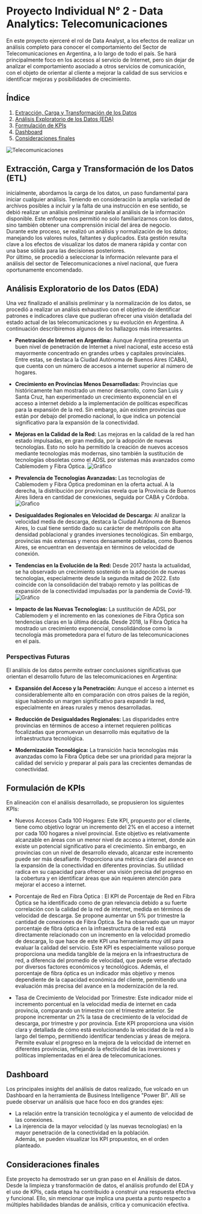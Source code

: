 # Proyecto Individual N° 2  - Data Analytics: Telecomunicaciones

En este proyecto ejerceré el rol de Data Analyst, a los efectos de realizar un análisis completo para conocer el comportamiento del Sector de Telecomunicaciones en Argentina, a lo largo de todo el país. Se hará principalmente foco en los accesos al servicio de Internet, pero sin dejar de analizar el comportamiento asociado a otros servicios de comunicación, con el objeto de orientar al cliente a mejorar la calidad de sus servicios e identificar mejoras y posibilidades de crecimiento.

## Índice
1. [Extracción, Carga y Transformación de los Datos](#extracción-carga-y-transformación-de-los-datos-etl)
2. [Análisis Exploratorio de los Datos (EDA)](#análisis-exploratorio-de-los-datos-eda)
4. [Formulación de KPIs](#formulación-de-kpis)
5. [Dashboard](#dashboard)
6. [Consideraciones finales](#consideraciones-finales)

![Telecomunicaciones](./IMG/telecomunicaciones.jpg)
## Extracción, Carga y Transformación de los Datos (ETL)
inicialmente, abordamos la carga de los datos, un paso fundamental para iniciar cualquier análisis. Teniendo en consideración la amplia variedad de archivos posibles a incluir y la falta de una instrucción en ese sentido, se debió realizar un análisis preliminar paralela al análisis de la información disponible. Este enfoque nos permitió no solo familiarizarnos con los datos, sino también obtener una comprensión inicial del área de negocio. <br>
Durante este proceso, se realizó un análisis y normalización de los datos; manejando los valores nulos, faltantes y duplicados. Esta gestión resulta clave a los efectos de visualizar los datos de manera rápida y contar con una base sólida para las decisiones posteriores. <br>
Por último, se procedió a seleccionar la información relevante para el análisis del sector de Telecomunicaciones a nivel nacional, que fuera oportunamente encomendado.



## Análisis Exploratorio de los Datos (EDA)
Una vez finalizado el análisis preliminar y la normalización de los datos, se procedió a realizar un análisis exhaustivo con el objetivo de identificar patrones e indicadores clave que pudieran ofrecer una visión detallada del estado actual de las telecomunicaciones y su evolución en Argentina. A continuación describiremos algunos de los hallazgos más interesantes.

- **Penetración de Internet en Argentina:** Aunque Argentina presenta un buen nivel de penetración de Internet a nivel nacional, este acceso está mayormente concentrado en grandes urbes y capitales provinciales. Entre estas, se destaca la Ciudad Autónoma de Buenos Aires (CABA), que cuenta con un número de accesos a internet superior al número de hogares.

- **Crecimiento en Provincias Menos Desarrolladas:** Provincias que históricamente han mostrado un menor desarrollo, como San Luis y Santa Cruz, han experimentado un crecimiento exponencial en el acceso a internet debido a la implementación de políticas específicas para la expansión de la red. Sin embargo, aún existen provincias que están por debajo del promedio nacional, lo que indica un potencial significativo para la expansión de la conectividad.

- **Mejoras en la Calidad de la Red:** Las mejoras en la calidad de la red han estado impulsadas, en gran medida, por la adopción de nuevas tecnologías. Esto no solo ha permitido la creación de nuevos accesos mediante tecnologías más modernas, sino también la sustitución de tecnologías obsoletas como el ADSL por sistemas más avanzados como Cablemodem y Fibra Óptica.
![Gráfico](./IMG/velocidad-tecno.png)


- **Prevalencia de Tecnologías Avanzadas:** Las tecnologías de Cablemodem y Fibra Óptica predominan en la oferta actual. A la derecha, la distribución por provincias revela que la Provincia de Buenos Aires lidera en cantidad de conexiones, seguida por CABA y Córdoba.
![Grafico](./IMG/distrib-tecno.png)


- **Desigualdades Regionales en Velocidad de Descarga:** Al analizar la velocidad media de descarga, destaca la Ciudad Autónoma de Buenos Aires, lo cual tiene sentido dado su carácter de metrópolis con alta densidad poblacional y grandes inversiones tecnológicas. Sin embargo, provincias más extensas y menos densamente pobladas, como Buenos Aires, se encuentran en desventaja en términos de velocidad de conexión.

- **Tendencias en la Evolución de la Red:** Desde 2017 hasta la actualidad, se ha observado un crecimiento sostenido en la adopción de nuevas tecnologías, especialmente desde la segunda mitad de 2022. Esto coincide con la consolidación del trabajo remoto y las políticas de expansión de la conectividad impulsadas por la pandemia de Covid-19.
![Gráfico](./IMG/evolucion-acceso.png)

- **Impacto de las Nuevas Tecnologías:** La sustitución de ADSL por Cablemodem y el incremento en las conexiones de Fibra Óptica son tendencias claras en la última década. Desde 2018, la Fibra Óptica ha mostrado un crecimiento exponencial, consolidándose como la tecnología más prometedora para el futuro de las telecomunicaciones en el país.

### Perspectivas Futuras

El análisis de los datos permite extraer conclusiones significativas que orientan el desarrollo futuro de las telecomunicaciones en Argentina:

- **Expansión del Acceso y la Penetración:** Aunque el acceso a internet es considerablemente alto en comparación con otros países de la región, sigue habiendo un margen significativo para expandir la red, especialmente en áreas rurales y menos desarrolladas.

- **Reducción de Desigualdades Regionales:** Las disparidades entre provincias en términos de acceso a internet requieren políticas focalizadas que promuevan un desarrollo más equitativo de la infraestructura tecnológica.

- **Modernización Tecnológica:** La transición hacia tecnologías más avanzadas como la Fibra Óptica debe ser una prioridad para mejorar la calidad del servicio y preparar al país para las crecientes demandas de conectividad.

## Formulación de KPIs
En alineación con el análisis desarrollado, se propusieron los siguientes KPIs:

- Nuevos Accesos Cada 100 Hogares: Este KPI, propuesto por el cliente, tiene como objetivo lograr un incremento del 2% en el acceso a internet por cada 100 hogares a nivel provincial. Este objetivo es relativamente alcanzable en áreas con un menor nivel de acceso a internet, donde aún existe un potencial significativo para el crecimiento. Sin embargo, en provincias con un nivel de desarrollo elevado, alcanzar este incremento puede ser más desafiante. Proporciona una métrica clara del avance en la expansión de la conectividad en diferentes provincias. Su utilidad radica en su capacidad para ofrecer una visión precisa del progreso en la cobertura y en identificar áreas que aún requieren atención para mejorar el acceso a internet.



- Porcentaje de Red en Fibra Óptica : El KPI de Porcentaje de Red en Fibra Óptica se ha identificado como de gran relevancia debido a su fuerte correlación con la calidad de la red de internet, medida en términos de velocidad de descarga. Se propone aumentar un 5% por trimestre la cantidad de conexiones de Fibra Óptica. Se ha observado que un mayor porcentaje de fibra óptica en la infraestructura de la red está directamente relacionado con un incremento en la velocidad promedio de descarga, lo que hace de este KPI una herramienta muy útil para evaluar la calidad del servicio. Este KPI es especialmente valioso porque proporciona una medida tangible de la mejora en la infraestructura de red, a diferencia del promedio de velocidad, que puede verse afectado por diversos factores económicos y tecnológicos. Además, el porcentaje de fibra óptica es un indicador más objetivo y menos dependiente de la capacidad económica del cliente, permitiendo una evaluación más precisa del avance en la modernización de la red.

- Tasa de Crecimiento de Velocidad por Trimestre: Este indicador  mide el incremento porcentual en la velocidad media de internet en cada provincia, comparando un trimestre con el trimestre anterior. Se propone incrementar un 2% la tasa de crecimiento de la velocidad de descarga, por trimestre y por provincia. Este KPI proporciona una visión clara y detallada de cómo está evolucionando la velocidad de la red a lo largo del tiempo, permitiendo identificar tendencias y áreas de mejora. Permite evaluar el progreso en la mejora de la velocidad de internet en diferentes provincias, reflejando la efectividad de las inversiones y políticas implementadas en el área de telecomunicaciones.


## Dashboard
Los principales insights del análisis de datos realizado, fue volcado en un Dashboard en la herramienta de Business Intelligence "Power BI". Allí se puede observar un análisis que hace foco en dos grandes ejes:
- La relación entre la transición tecnológica y el aumento de velocidad de las conexiones.
- La injerencia de la mayor velocidad (y las nuevas tecnologías) en la mayor penetración de la conectividad en la población. <br>
Además, se pueden visualizar los KPI propuestos, en el orden planteado.

## Consideraciones finales
Este proyecto ha demostrado ser un gran paso en el Análisis de datos. Desde la limpieza y transformación de datos, el análisis profundo del EDA y el uso de KPIs, cada etapa ha contribuido a construir una respuesta efectiva y funcional.
Ello, sin mencionar que implica una puesta a punto respecto a múltiples habilidades blandas de análisis, crítica y comunicación efectiva.